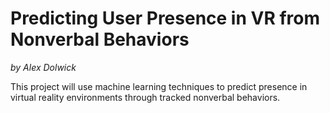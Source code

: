 # Predicting User Presence in VR from Nonverbal Behaviors
_by Alex Dolwick_

This project will use machine learning techniques to predict presence in virtual reality environments through tracked nonverbal behaviors.
